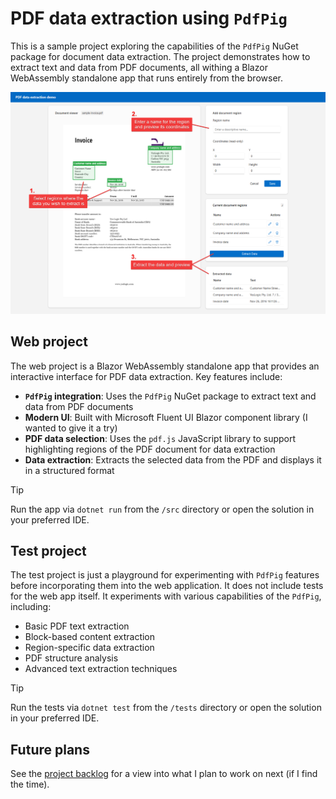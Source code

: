 # PDF data extraction using `PdfPig`

This is a sample project exploring the capabilities of the `PdfPig` NuGet package for document data extraction. The project demonstrates how to extract text and data from PDF documents, all withing a Blazor WebAssembly standalone app that runs entirely from the browser.

![Demo of the app running](assets/demo.png)

## Web project

The web project is a Blazor WebAssembly standalone app that provides an interactive interface for PDF data extraction. Key features include:

- **`PdfPig` integration**: Uses the `PdfPig` NuGet package to extract text and data from PDF documents
- **Modern UI**: Built with Microsoft Fluent UI Blazor component library (I wanted to give it a try)
- **PDF data selection**: Uses the `pdf.js` JavaScript library to support highlighting regions of the PDF document for data extraction
- **Data extraction**: Extracts the selected data from the PDF and displays it in a structured format

> [!TIP]
> Run the app via `dotnet run` from the `/src` directory or open the solution in your preferred IDE.

## Test project

The test project is just a playground for experimenting with `PdfPig` features before incorporating them into the web application. It does not include tests for the web app itself. It experiments with various capabilities of the `PdfPig`, including:

- Basic PDF text extraction
- Block-based content extraction
- Region-specific data extraction
- PDF structure analysis
- Advanced text extraction techniques

> [!TIP]
> Run the tests via `dotnet test` from the `/tests` directory or open the solution in your preferred IDE.

## Future plans

See the [project backlog](https://github.com/users/ryanspain/projects/5/views/2) for a view into what I plan to work on next (if I find the time).
